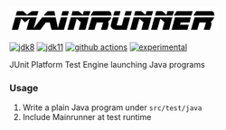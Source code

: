 ![mainrunner](mainrunner.png)

[![jdk8](https://img.shields.io/badge/java-8-lightgray.svg)](https://openjdk.java.net/projects/jdk8)
[![jdk11](https://img.shields.io/badge/java-11+-blue.svg)](https://openjdk.java.net/projects/jdk/11)
[![github actions](https://github.com/sormuras/mainrunner/workflows/CI/badge.svg)](https://github.com/sormuras/mainrunner/actions)
[![experimental](https://img.shields.io/badge/api-experimental-yellow.svg)](https://sormuras.github.io/mainrunner/api/early-access)

JUnit Platform Test Engine launching Java programs


### Usage

1. Write a plain Java program under `src/test/java`
2. Include Mainrunner at test runtime
